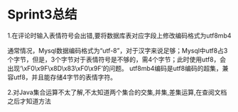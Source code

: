 # Sprint3总结

1.在评论时输入表情符号会出错,要将数据库表对应字段上修改编码格式为utf8mb4

通常情况，Mysql数据编码格式为“utf-8”，对于汉字来说足够；Mysql中utf8占3个字节，但是，3个字节对于表情符号是不够的，需4个字节；此时使用utf8，会出现‘\xF0\x9F\x8D\x83\xF0\x9F’的问题。
utf8mb4编码是utf8编码的超集，兼容utf8，并且能存储4字节的表情字符。

2.对Java集合运算不太了解,不太知道两个集合的交集,并集,差集运算,在查阅文档之后才知道方法